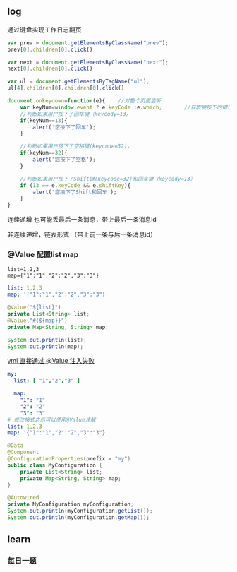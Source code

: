 ## log

通过键盘实现工作日志翻页

```js
var prev = document.getElementsByClassName("prev");
prev[0].children[0].click()

var next = document.getElementsByClassName("next");
next[0].children[0].click()

var ul = document.getElementsByTagName("ul");
ul[4].children[0].children[0].click()

document.onkeydown=function(e){    //对整个页面监听  
    var keyNum=window.event ? e.keyCode :e.which;       //获取被按下的键值  
    //判断如果用户按下了回车键（keycody=13）  
    if(keyNum==13){  
        alert('您按下了回车');  
    }  

    //判断如果用户按下了空格键(keycode=32)，  
    if(keyNum==32){  
        alert('您按下了空格');  
    }  

    //判断如果用户按下了Shift键(keycode=32)和回车键（keycody=13）  
    if (13 == e.keyCode && e.shiftKey){
        alert('您按下了Shift和回车');  
    }
}
```





连续递增 也可能丢最后一条消息，带上最后一条消息id

非连续递增，链表形式 （带上前一条与后一条消息id）



### @Value 配置list map

```properties
list=1,2,3
map={"1":"1","2":"2","3":"3"}
```

```yml
list: 1,2,3
map: '{"1":"1","2":"2","3":"3"}'
```

```java
@Value("${list}")
private List<String> list;
@Value("#{${map}}")
private Map<String, String> map;

System.out.println(list);
System.out.println(map);
```



[yml 直接通过 @Value 注入失败](https://stackoverflow.com/questions/72977949/spring-boot-inject-from-application-yml-and-application-properties)

```yml
my:
  list: [ "1","2","3" ]

  map:
    "1": "1"
    "2": "2"
    "3": "3"
# 修改格式之后可以使用@Value注解
list: 1,2,3
map: '{"1":"1","2":"2","3":"3"}'
```

```java
@Data
@Component
@ConfigurationProperties(prefix = "my")
public class MyConfiguration {
    private List<String> list;
    private Map<String, String> map;
}

@Autowired
private MyConfiguration myConfiguration;
System.out.println(myConfiguration.getList());
System.out.println(myConfiguration.getMap());
```



## learn

### 每日一题



